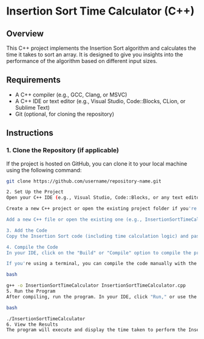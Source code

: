 # Insertion Sort Time Calculator (C++)

## Overview

This C++ project implements the Insertion Sort algorithm and calculates the time it takes to sort an array. It is designed to give you insights into the performance of the algorithm based on different input sizes.

## Requirements

- A C++ compiler (e.g., GCC, Clang, or MSVC)
- A C++ IDE or text editor (e.g., Visual Studio, Code::Blocks, CLion, or Sublime Text)
- Git (optional, for cloning the repository)

## Instructions

### 1. Clone the Repository (if applicable)

If the project is hosted on GitHub, you can clone it to your local machine using the following command:

```bash
git clone https://github.com/username/repository-name.git

2. Set Up the Project
Open your C++ IDE (e.g., Visual Studio, Code::Blocks, or any text editor).

Create a new C++ project or open the existing project folder if you're cloning from GitHub.

Add a new C++ file or open the existing one (e.g., InsertionSortTimeCalculator.cpp).

3. Add the Code
Copy the Insertion Sort code (including time calculation logic) and paste it into the C++ file.

4. Compile the Code
In your IDE, click on the "Build" or "Compile" option to compile the project.

If you're using a terminal, you can compile the code manually with the following command:

bash

g++ -o InsertionSortTimeCalculator InsertionSortTimeCalculator.cpp
5. Run the Program
After compiling, run the program. In your IDE, click "Run," or use the terminal with the following command:

bash

./InsertionSortTimeCalculator
6. View the Results
The program will execute and display the time taken to perform the Insertion Sort based on the input size.


